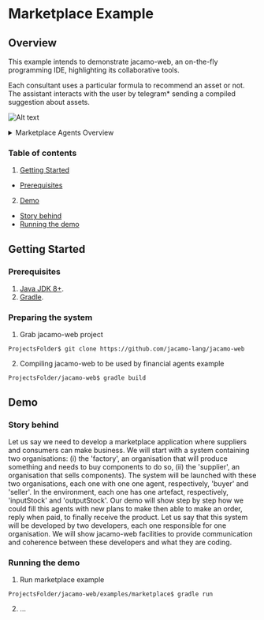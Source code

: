 # Marketplace Example
## Overview
This example intends to demonstrate jacamo-web, an on-the-fly programming IDE, highlighting its collaborative tools.

Each consultant uses a particular formula to recommend an asset or not. The assistant interacts with the user by telegram* sending a compiled suggestion about assets.

![Alt text](https://g.gravizo.com/source/marketplaceOverview?https%3A%2F%2Fraw.githubusercontent.com%2Fjacamo-lang%2Fjacamo-rest%2Fmaster%2Fexamples%2Fmarketplace%2FREADME.md)
<details>
<summary>Marketplace Agents Overview</summary>
marketplaceOverview
digraph G { graph [ rankdir="TB" bgcolor="transparent"]
	subgraph cluster_org {
		label="organisation" labeljust="r" pencolor=gray fontcolor=gray
		"sales" [ label = "sales" shape=tab style=filled pencolor=black fillcolor=lightgrey];
		"purchases" [ label = "purchases" shape=tab style=filled pencolor=black fillcolor=lightgrey];
	};
	"sales"->"seller" [arrowtail=normal dir=back label="rseller"]
 	"purchases"->"buyer" [arrowtail=normal dir=back label="rbuyer"]
	subgraph cluster_ag {
		label="agents" labeljust="r" pencolor=gray fontcolor=gray
		"seller" [label = "seller" shape = "ellipse" style=filled fillcolor=white];
		"buyer" [label = "buyer" shape = "ellipse" style=filled fillcolor=white];
		{rank=same "seller" "buyer"};
	};
	subgraph cluster_env {
		label="environment" labeljust="r" pencolor=gray fontcolor=gray
		subgraph cluster_main {
			label="main" labeljust="r" style=dashed pencolor=gray40 fontcolor=gray40
		};
		subgraph cluster_sellerStorehouse {
			label="sellerStorehouse" labeljust="r" style=dashed pencolor=gray40 fontcolor=gray40
			"sellerStorehouse_outputStock" [label = "outputStock:\ndynamic.Counter"shape=record style=filled fillcolor=white];
			{rank=same "sellerStorehouse_outputStock"};
		};
		"seller"->"sellerStorehouse_outputStock" [arrowhead=odot]
		subgraph cluster_supplier {
			label="supplier" labeljust="r" style=dashed pencolor=gray40 fontcolor=gray40
			{rank=same "sellerStorehouse_outputStock"};
		};
		subgraph cluster_main {
			label="main" labeljust="r" style=dashed pencolor=gray40 fontcolor=gray40
		};
		subgraph cluster_buyerStorehouse {
			label="buyerStorehouse" labeljust="r" style=dashed pencolor=gray40 fontcolor=gray40
			"buyerStorehouse_inputStock" [label = "inputStock:\ndynamic.Counter"shape=record style=filled fillcolor=white];
			{rank=same "buyerStorehouse_inputStock"};
		};
		"buyer"->"buyerStorehouse_inputStock" [arrowhead=odot]
		subgraph cluster_factory {
			label="factory" labeljust="r" style=dashed pencolor=gray40 fontcolor=gray40
			{rank=same "buyerStorehouse_inputStock"};
		};
	};
}
marketplaceOverview
</details>

### Table of contents
1. [Getting Started](#getting-started)
  * [Prerequisites](#prerequisites)
2. [Demo](#demo)
  * [Story behind](#story-behind)
  * [Running the demo](#running-the-demo)

## Getting Started
### Prerequisites
1. [Java JDK 8+](https://www.oracle.com/technetwork/pt/java/javase/).
2. [Gradle](https://gradle.org/install/).

### Preparing the system
1. Grab jacamo-web project
```
ProjectsFolder$ git clone https://github.com/jacamo-lang/jacamo-web
```
2. Compiling jacamo-web to be used by financial agents example
```
ProjectsFolder/jacamo-web$ gradle build
```

## Demo
### Story behind
Let us say we need to develop a marketplace application where suppliers and consumers can make business. We will start with a system containing two organisations: (i) the 'factory', an organisation that will produce something and needs to buy components to do so, (ii) the 'supplier', an organisation that sells components). The system will be launched with these two organisations, each one with one one agent, respectively, 'buyer' and 'seller'. In the environment, each one has one artefact, respectively, 'inputStock' and 'outputStock'. Our demo will show step by step how we could fill this agents with new plans to make then able to make an order, reply when paid, to finally receive the product. Let us say that this system will be developed by two developers, each one responsible for one organisation. We will show jacamo-web facilities to provide communication and coherence between these developers and what they are coding.

### Running the demo
1. Run marketplace example
```
ProjectsFolder/jacamo-web/examples/marketplace$ gradle run
```
2. ...
